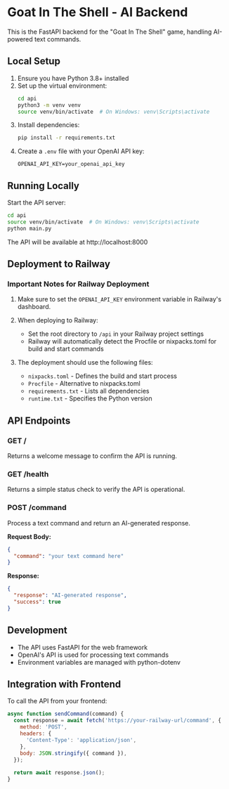 # Goat In The Shell - AI Backend

This is the FastAPI backend for the "Goat In The Shell" game, handling AI-powered text commands.

## Local Setup

1. Ensure you have Python 3.8+ installed
2. Set up the virtual environment:
   ```bash
   cd api
   python3 -m venv venv
   source venv/bin/activate  # On Windows: venv\Scripts\activate
   ```
3. Install dependencies:
   ```bash
   pip install -r requirements.txt
   ```
4. Create a `.env` file with your OpenAI API key:
   ```
   OPENAI_API_KEY=your_openai_api_key
   ```

## Running Locally

Start the API server:

```bash
cd api
source venv/bin/activate  # On Windows: venv\Scripts\activate
python main.py
```

The API will be available at http://localhost:8000

## Deployment to Railway

### Important Notes for Railway Deployment

1. Make sure to set the `OPENAI_API_KEY` environment variable in Railway's dashboard.

2. When deploying to Railway:
   - Set the root directory to `/api` in your Railway project settings
   - Railway will automatically detect the Procfile or nixpacks.toml for build and start commands

3. The deployment should use the following files:
   - `nixpacks.toml` - Defines the build and start process
   - `Procfile` - Alternative to nixpacks.toml
   - `requirements.txt` - Lists all dependencies
   - `runtime.txt` - Specifies the Python version

## API Endpoints

### GET /

Returns a welcome message to confirm the API is running.

### GET /health

Returns a simple status check to verify the API is operational.

### POST /command

Process a text command and return an AI-generated response.

**Request Body:**
```json
{
  "command": "your text command here"
}
```

**Response:**
```json
{
  "response": "AI-generated response",
  "success": true
}
```

## Development

- The API uses FastAPI for the web framework
- OpenAI's API is used for processing text commands
- Environment variables are managed with python-dotenv

## Integration with Frontend

To call the API from your frontend:

```javascript
async function sendCommand(command) {
  const response = await fetch('https://your-railway-url/command', {
    method: 'POST',
    headers: {
      'Content-Type': 'application/json',
    },
    body: JSON.stringify({ command }),
  });
  
  return await response.json();
}
``` 